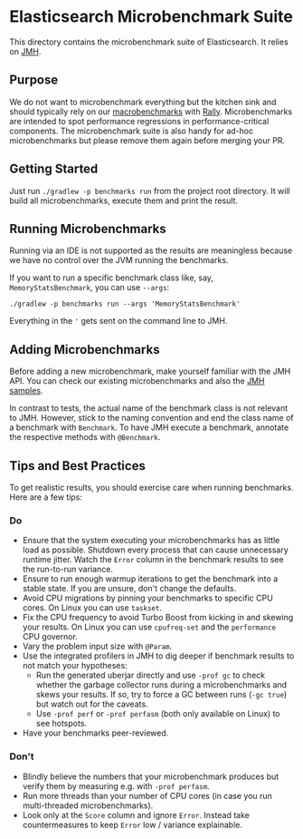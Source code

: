 # Elasticsearch Microbenchmark Suite

This directory contains the microbenchmark suite of Elasticsearch. It relies on [JMH](http://openjdk.java.net/projects/code-tools/jmh/).

## Purpose

We do not want to microbenchmark everything but the kitchen sink and should typically rely on our
[macrobenchmarks](https://elasticsearch-benchmarks.elastic.co/app/kibana#/dashboard/Nightly-Benchmark-Overview) with
[Rally](http://github.com/elastic/rally). Microbenchmarks are intended to spot performance regressions in performance-critical components.
The microbenchmark suite is also handy for ad-hoc microbenchmarks but please remove them again before merging your PR.

## Getting Started

Just run `./gradlew -p benchmarks run` from the project root
directory. It will build all microbenchmarks, execute them and print
the result.

## Running Microbenchmarks

Running via an IDE is not supported as the results are meaningless
because we have no control over the JVM running the benchmarks.

If you want to run a specific benchmark class like, say,
`MemoryStatsBenchmark`, you can use `--args`:

```
./gradlew -p benchmarks run --args 'MemoryStatsBenchmark'
```

Everything in the `'` gets sent on the command line to JMH.

## Adding Microbenchmarks

Before adding a new microbenchmark, make yourself familiar with the JMH API. You can check our existing microbenchmarks and also the
[JMH samples](http://hg.openjdk.java.net/code-tools/jmh/file/tip/jmh-samples/src/main/java/org/openjdk/jmh/samples/).

In contrast to tests, the actual name of the benchmark class is not relevant to JMH. However, stick to the naming convention and
end the class name of a benchmark with `Benchmark`. To have JMH execute a benchmark, annotate the respective methods with `@Benchmark`.

## Tips and Best Practices

To get realistic results, you should exercise care when running benchmarks. Here are a few tips:

### Do

* Ensure that the system executing your microbenchmarks has as little load as possible. Shutdown every process that can cause unnecessary
  runtime jitter. Watch the `Error` column in the benchmark results to see the run-to-run variance.
* Ensure to run enough warmup iterations to get the benchmark into a stable state. If you are unsure, don't change the defaults.
* Avoid CPU migrations by pinning your benchmarks to specific CPU cores. On Linux you can use `taskset`.
* Fix the CPU frequency to avoid Turbo Boost from kicking in and skewing your results. On Linux you can use `cpufreq-set` and the
  `performance` CPU governor.
* Vary the problem input size with `@Param`.
* Use the integrated profilers in JMH to dig deeper if benchmark results to not match your hypotheses:
    * Run the generated uberjar directly and use `-prof gc` to check whether the garbage collector runs during a microbenchmarks and skews
   your results. If so, try to force a GC between runs (`-gc true`) but watch out for the caveats.
    * Use `-prof perf` or `-prof perfasm` (both only available on Linux) to see hotspots.
* Have your benchmarks peer-reviewed.

### Don't

* Blindly believe the numbers that your microbenchmark produces but verify them by measuring e.g. with `-prof perfasm`.
* Run more threads than your number of CPU cores (in case you run multi-threaded microbenchmarks).
* Look only at the `Score` column and ignore `Error`. Instead take countermeasures to keep `Error` low / variance explainable.
